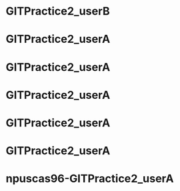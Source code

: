 # GITPractice2_userB
# GITPractice2_userA
# GITPractice2_userA
# GITPractice2_userA
# GITPractice2_userA
# GITPractice2_userA
# npuscas96-GITPractice2_userA

